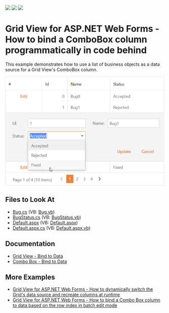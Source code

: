<!-- default badges list -->
![](https://img.shields.io/endpoint?url=https://codecentral.devexpress.com/api/v1/VersionRange/128537725/22.1.4%2B)
[![](https://img.shields.io/badge/Open_in_DevExpress_Support_Center-FF7200?style=flat-square&logo=DevExpress&logoColor=white)](https://supportcenter.devexpress.com/ticket/details/E1351)
[![](https://img.shields.io/badge/📖_How_to_use_DevExpress_Examples-e9f6fc?style=flat-square)](https://docs.devexpress.com/GeneralInformation/403183)
<!-- default badges end -->
# Grid View for ASP.NET Web Forms - How to bind a ComboBox column programmatically in code behind
This example demonstrates how to use a list of business objects as a data source for a Grid View's ComboBox column.

![Programmatically Bind Combo Box Column](bind-combobox-column.png)

## Files to Look At

- [Bug.cs](./CS/Solution/Bug.cs) (VB: [Bug.vb](./VB/Solution/Bug.vb))
- [BugStatus.cs](./CS/Solution/BugStatus.cs) (VB: [BugStatus.vb](./VB/Solution/BugStatus.vb))
- [Default.aspx](./CS/Solution/Default.aspx) (VB: [Default.aspx](./VB/Solution/Default.aspx))
- [Default.aspx.cs](./CS/Solution/Default.aspx.cs) (VB: [Default.aspx.vb](./VB/Solution/Default.aspx.vb))

## Documentation

- [Grid View - Bind to Data](https://docs.devexpress.com/AspNet/3719/components/grid-view/concepts/bind-to-data)
- [Combo Box - Bind to Data](https://docs.devexpress.com/AspNet/DevExpress.Web.ASPxComboBox#bind-to-data)

## More Examples

- [Grid View for ASP.NET Web Forms - How to dynamically switch the Grid's data source and recreate columns at runtime](https://www.devexpress.com/Support/Center/p/E448)
- [Grid View for ASP.NET Web Forms - How to bind a Combo Box column to data based on the row index in batch edit mode](https://supportcenter.devexpress.com/ticket/details/t190978/grid-view-for-asp-net-web-forms-how-to-bind-a-combo-box-column-to-data-based-on-the-row)
